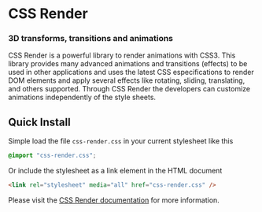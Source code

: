# CSS Render
### 3D transforms, transitions and animations

CSS Render is a powerful library to render animations with CSS3. This library provides many advanced animations and transitions (effects) to be used in other applications and uses the latest CSS especifications to render DOM elements and apply several effects like rotating, sliding, translating, and others supported. Through CSS Render the developers can customize animations independently of the style sheets.

Quick Install
-------------
Simple load the file `css-render.css` in your current stylesheet like this
```css
@import "css-render.css";
```
Or include the stylesheet as a link element in the HTML document
```html
<link rel="stylesheet" media="all" href="css-render.css" />
```
Please visit the [CSS Render documentation](http://pleets.org/public/docs/CS20140402/quick-start)
for more information.
